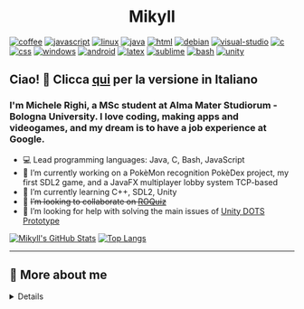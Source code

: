<p align="center">
  <h1 align="center">Mikyll</h1>
</p>

[![coffee][coffee-shield]][coffee-url]
[![javascript][javascript-shield]][javascript-url]
[![linux][linux-shield]][linux-url]
[![java][java-shield]][java-url]
[![html][html-shield]][html-url]
[![debian][debian-shield]][debian-url]
[![visual-studio][vs-shield]][vs-url]
[![c][c-shield]][c-url]
[![css][css-shield]][css-url]
[![windows][windows-shield]][windows-url]
[![android][android-shield]][android-url]
[![latex][latex-shield]][latex-url]
[![sublime][sublime-shield]][sublime-url]
[![bash][bash-shield]][bash-url]
[![unity][unity-shield]][unity-url]

## Ciao! 👋 Clicca [qui](https://github.com/mikyll/mikyll/blob/main/README.it.md) per la versione in Italiano

### I'm Michele Righi, a MSc student at Alma Mater Studiorum - Bologna University. I love coding, making apps and videogames, and my dream is to have a job experience at Google.
- 💻 Lead programming languages: Java, C, Bash, JavaScript
- 🔭 I’m currently working on a PokèMon recognition PokèDex project, my first SDL2 game, and a JavaFX multiplayer lobby system TCP-based
- 🌱 I’m currently learning C++, SDL2, Unity
- 👯 ~~I’m looking to collaborate on [ROQuiz](https://github.com/mikyll/ROQuiz)~~
- 🤔 I’m looking for help with solving the main issues of [Unity DOTS Prototype](https://github.com/mikyll/UnityDOTS-Thesis/tree/main/DOTS%20Prototype)

[![Mikyll's GitHub Stats](https://github-readme-stats.vercel.app/api?username=mikyll&show_icons=true)](https://github.com/mikyll/mikyll)
[![Top Langs](https://github-readme-stats.vercel.app/api/top-langs/?username=mikyll&layout=compact&langs_count=8&hide=kotlin)](https://github.com/mikyll/mikyll)
<!-- <a href="https://twitter.com/Digibatness"><img src="https://github.com/mikyll/mikyll/blob/main/gfx/Mikyll.png" float="right" alt="Mikyll by digibat" width="30%"/></a> -->

-------
## 🧐 More about me
<details>
  
### 🔎 Interests
- 👾 Game development (SDL2, Unity)
- ❓ Problem solving
- 🕹️ Old consoles (GameBoy Advance)
- 🌱 Nature & 🐈 animals, mostly cats and dogs

### 👀 Hobbies
- ![Dance](https://user-images.githubusercontent.com/56556806/127065104-59b588ad-aacb-46b0-9bd2-a85e55bd0490.gif)Self-taught shuffle dancer ![grub_dance](https://user-images.githubusercontent.com/56556806/127064887-e11b3ff8-dc00-4f0d-91ee-4a9daf0078c0.gif)
- 🎮 Videogames, mostly MOBA and FPS. Top 3 games: League of Legends 5000+ hours, Call of Duty 1000+ hours, Genshin Impact 300+ hours
- 💥 Animes, top 3: Attack on Titans, Parasyte, Charlotte
- 🏐 I love playing volleyball. I also played football for many years but didn't like it too much
- 🏋🏻‍♂️ I like working out and 🏃🏻 running (mostly in the rain 🌧)
<!-- - ♟ Board & card games
- 🧩 Brain teasers-->

### 👍 Something I like
- ![Poké_Ball_summary_IV](https://user-images.githubusercontent.com/56556806/127063471-6f67dcff-2d34-4d13-bd3a-b4489c0cbb5f.png)
I love PokèMon ![Blaziken Mini](https://user-images.githubusercontent.com/56556806/127063107-e85065bf-5f1f-4f36-af42-c9c4f3dbd51c.gif)
![Groudon Mini](https://user-images.githubusercontent.com/56556806/127063167-70b6f2fd-da9e-48a6-bc67-8e45a8d85ec3.gif)
![Rayquaza Mini](https://user-images.githubusercontent.com/56556806/127063187-8cdd2174-c32b-4c84-a561-7d8887e64120.gif)
![Kyogre Mini](https://user-images.githubusercontent.com/56556806/127063177-f9582683-db38-4be3-8f0d-eacd1ae2ecd3.gif)
![Dialga Mini](https://user-images.githubusercontent.com/56556806/127063158-759ba7e3-593b-4d79-b65e-f650fb0c26c1.gif)
![Torterra Mini](https://user-images.githubusercontent.com/56556806/127063199-95b6a4f9-a2ae-4732-9b22-afdb2de66dda.gif)
- 🎥 Cinema: Excelsior!
- 🎵 Music: mostly Rock, Pop punk, Metal, Techno, House, DnB. My favourite bands are *Linkin Park*, Sum41 and OneRepublic. Trap is not music. 🥶
- 🐸 Memes and shitposting
- ✈ Travelling
- 🍟 Favourite foods: ❣ cannelloni & 🍣 sushi

### ⚡ Fun facts
- 🌲 I'm allergic to like 20 species of plants and trees
- 🌙 I can focus much better during night time
- 🤔 I've got a tattoo of something I really like, guess it!
- 🏀 I can spin a ball on every finger of my left hand

### 🎉 Events I attended
- 🎫 Concerts:
  - I-Days, Monza 2017 - Linkin Park, Blink-182, Sum41, Nothing But Thieves, Sick Tamburo
  - Rocks Festival, Monza 2018 - Thirty Seconds to Mars, Mike Shinoda
  - Cocoricò, Riccione 2018 - Hardwell
  - Geox Theater, Padova 2019 - Mike Shinoda
  - Fabrique, Milan 2019 - Skillet, Devour the Day
  - Alcatraz, Milan 2020 - Five Finger Death Punch, Megadeth, Bad Wolves
- Small Country Division, VolleyBall Europeans, 📍 Cyprus: played as libero for San Marino
- One week at Atlas Language School, 📍 Dublin

![Meooow](https://user-images.githubusercontent.com/56556806/127066377-355926fa-644e-4d29-bcc0-7dfd8e0d9686.gif)
![Helluva Boss: Moxxie](https://user-images.githubusercontent.com/56556806/127073105-b5c7f4f3-b6ba-4566-873c-dd56bc3f6e98.gif)
![Ganyu](https://user-images.githubusercontent.com/56556806/127134266-78b8cd2d-856b-4cb8-b873-dbb0885ea61a.gif)
![LoL: Viktor](https://user-images.githubusercontent.com/56556806/127073328-3ba60fb8-c277-4bd5-8b5f-f79ef2de5c81.gif)
  
  

</details>

<!-- OS -->
[linux-shield]: https://img.shields.io/badge/Linux-FCC624?style=for-the-badge&logo=linux&logoColor=black
[linux-url]: https://www.linux.org/
[debian-shield]: https://img.shields.io/badge/Debian-A81D33?style=for-the-badge&logo=debian&logoColor=white
[debian-url]: https://www.debian.org/
[android-shield]: https://img.shields.io/badge/Android-3DDC84?style=for-the-badge&logo=android&logoColor=white
[android-url]: https://www.android.com/
[windows-shield]: https://img.shields.io/badge/Windows-0078D6?style=for-the-badge&logo=windows&logoColor=white
[windows-url]: https://www.youtube.com/watch?v=zjedLeVGcfE&t=11s
<!-- programming languages -->
[java-shield]: https://img.shields.io/badge/Java-ED8B00?style=for-the-badge&logo=java&logoColor=white
[java-url]: https://www.java.com
[c-shield]: https://img.shields.io/badge/C-00599C?style=for-the-badge&logo=c&logoColor=white
[c-url]: http://www.open-std.org/jtc1/sc22/wg14/
[bash-shield]: https://img.shields.io/badge/Bash_Script-121011?style=for-the-badge&logo=gnu-bash&logoColor=white
[bash-url]: https://www.gnu.org/software/bash/
[javascript-shield]: https://img.shields.io/badge/JavaScript-FFDD00?style=for-the-badge&logo=javascript&logoColor=black
[javascript-url]: https://www.javascript.com/
<!-- markdown languages -->
[html-shield]: https://img.shields.io/badge/HTML5-E34F26?style=for-the-badge&logo=html5&logoColor=white
[html-url]: https://www.html.it/
[latex-shield]: https://img.shields.io/badge/LaTeX-47A141?style=for-the-badge&logo=LaTeX&logoColor=white
[latex-url]: https://www.latex-project.org/
[css-shield]: https://img.shields.io/badge/CSS3-1572B6?style=for-the-badge&logo=css3&logoColor=white
[css-url]: https://www.w3schools.com/css/
<!-- Engine & IDE -->
[unity-shield]: https://img.shields.io/badge/Unity-100000?style=for-the-badge&logo=unity&logoColor=white
[unity-url]: https://unity.com/
[vs-shield]: https://img.shields.io/badge/Visual_Studio-5C2D91?style=for-the-badge&logo=visual%20studio&logoColor=white
[vs-url]: https://visualstudio.microsoft.com/
[sublime-shield]: https://img.shields.io/badge/sublime_text-%23575757.svg?&style=for-the-badge&logo=sublime-text&logoColor=important
[sublime-url]: https://www.sublimetext.com/

[coffee-shield]: https://img.shields.io/badge/Buy_Me_A_Coffee-F7DF1E?style=for-the-badge&logo=buy-me-a-coffee&logoColor=black
[coffee-url]: https://www.buymeacoffee.com/mikyll
<!-- https://paypal.me/mikyll98 -->

<!-- more badges: https://badgen.net/ -->
